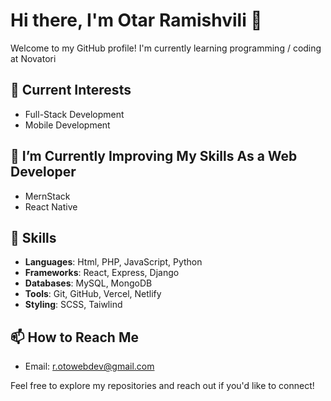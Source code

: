 # Hi there, I'm Otar Ramishvili 👋

Welcome to my GitHub profile! I'm currently learning programming / coding at Novatori

## 🔭 Current Interests

- Full-Stack Development
- Mobile Development

## 🌱 I’m Currently Improving My Skills As a Web Developer

- MernStack
- React Native

## 🚀 Skills

- **Languages**: Html, PHP, JavaScript, Python
- **Frameworks**: React, Express, Django
- **Databases**: MySQL, MongoDB
- **Tools**: Git, GitHub, Vercel, Netlify
- **Styling**: SCSS, Taiwlind

## 📫 How to Reach Me

- Email: [r.otowebdev@gmail.com](mailto:r.otowebdev@gmail.com)

Feel free to explore my repositories and reach out if you'd like to connect!
